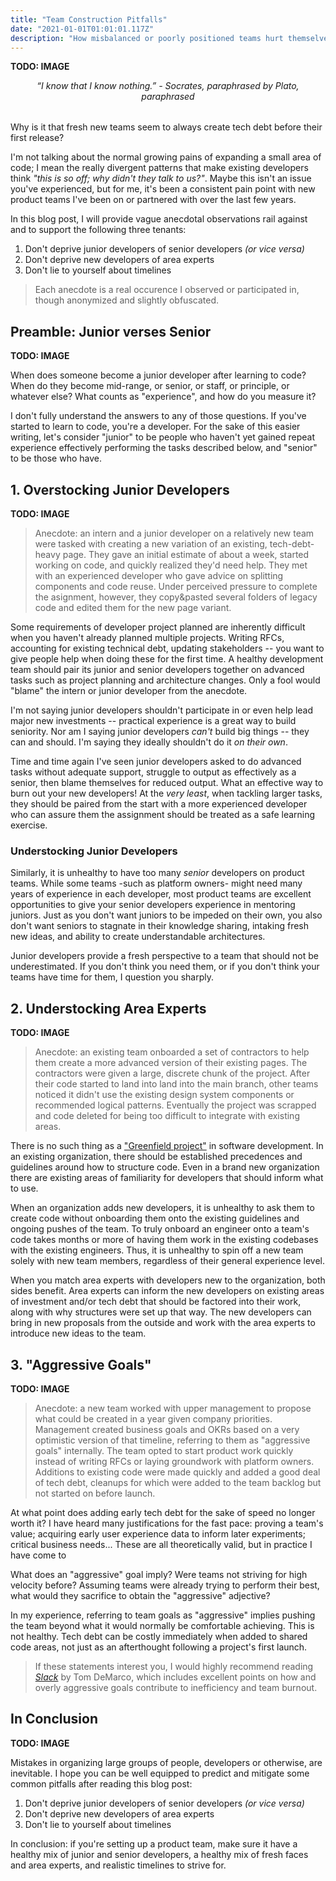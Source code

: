 ```yaml
---
title: "Team Construction Pitfalls"
date: "2021-01-01T01:01:01.117Z"
description: "How misbalanced or poorly positioned teams hurt themselves technically in both the short and long term."
---
```


**TODO: IMAGE**

<em style="display:block;margin-bottom:2rem;text-align:center;">
“I know that I know nothing.” - Socrates, paraphrased by Plato, paraphrased
<br />
</em>

Why is it that fresh new teams seem to always create tech debt before their first release?

I'm not talking about the normal growing pains of expanding a small area of code; I mean the really divergent patterns that make existing developers think _"this is so off; why didn't they talk to us?"_.
Maybe this isn't an issue you've experienced, but for me, it's been a consistent pain point with new product teams I've been on or partnered with over the last few years.

In this blog post, I will provide vague anecdotal observations rail against and  to support the following three tenants:

1. Don't deprive junior developers of senior developers _(or vice versa)_
2. Don't deprive new developers of area experts
3. Don't lie to yourself about timelines

> Each anecdote is a real occurence I observed or participated in, though anonymized and slightly obfuscated.

## Preamble: Junior verses Senior

**TODO: IMAGE**

When does someone become a junior developer after learning to code?
When do they become mid-range, or senior, or staff, or principle, or whatever else?
What counts as "experience", and how do you measure it?

I don't fully understand the answers to any of those questions.
If you've started to learn to code, you're a developer.
For the sake of this easier writing, let's consider "junior" to be people who haven't yet gained repeat experience effectively performing the tasks described below, and "senior" to be those who have.

## 1. Overstocking Junior Developers

**TODO: IMAGE**

> Anecdote: an intern and a junior developer on a relatively new team were tasked with creating a new variation of an existing, tech-debt-heavy page.
> They gave an initial estimate of about a week, started working on code, and quickly realized they'd need help.
> They met with an experienced developer who gave advice on splitting components and code reuse.
> Under perceived pressure to complete the asignment, however, they copy&pasted several folders of legacy code and edited them for the new page variant. 

Some requirements of developer project planned are inherently difficult when you haven't already planned multiple projects.
Writing RFCs, accounting for existing technical debt, updating stakeholders -- you want to give people help when doing these for the first time.
A healthy development team should pair its junior and senior developers together on advanced tasks such as project planning and architecture changes.
Only a fool would "blame" the intern or junior developer from the anecdote.

I'm not saying junior developers shouldn't participate in or even help lead major new investments -- practical experience is a great way to build seniority.
Nor am I saying junior developers _can't_ build big things -- they can and should.
I'm saying they ideally shouldn't do it _on their own_.

Time and time again I've seen junior developers asked to do advanced tasks without adequate support, struggle to output as effectively as a senior, then blame themselves for reduced output.
What an effective way to burn out your new developers!
At the _very least_, when tackling larger tasks, they should be paired from the start with a more experienced developer who can assure them the assignment should be treated as a safe learning exercise.

### Understocking Junior Developers

Similarly, it is unhealthy to have too many _senior_ developers on product teams.
While some teams -such as platform owners- might need many years of experience in each developer, most product teams are excellent opportunities to give your senior developers experience in mentoring juniors.
Just as you don't want juniors to be impeded on their own, you also don't want seniors to stagnate in their knowledge sharing, intaking fresh new ideas, and ability to create understandable architectures.

Junior developers provide a fresh perspective to a team that should not be underestimated.
If you don't think you need them, or if you don't think your teams have time for them, I question you sharply.

## 2. Understocking Area Experts

**TODO: IMAGE**

> Anecdote: an existing team onboarded a set of contractors to help them create a more advanced version of their existing pages.
> The contractors were given a large, discrete chunk of the project.
> After their code started to land into land into the main branch, other teams noticed it didn't use the existing design system components or recommended logical patterns.
> Eventually the project was scrapped and code deleted for being too difficult to integrate with existing areas.

There is no such thing as a ["Greenfield project"](https://en.wikipedia.org/wiki/Greenfield_project) in software development.
In an existing organization, there should be established precedences and guidelines around how to structure code.
Even in a brand new organization there are existing areas of familiarity for developers that should inform what to use.

When an organization adds new developers, it is unhealthy to ask them to create code without onboarding them onto the existing guidelines and ongoing pushes of the team.
To truly onboard an engineer onto a team's code takes months or more of having them work in the existing codebases with the existing engineers.
Thus, it is unhealthy to spin off a new team solely with new team members, regardless of their general experience level.

When you match area experts with developers new to the organization, both sides benefit.
Area experts can inform the new developers on existing areas of investment and/or tech debt that should be factored into their work, along with why structures were set up that way.
The new developers can bring in new proposals from the outside and work with the area experts to introduce new ideas to the team.

## 3. "Aggressive Goals"

**TODO: IMAGE**

> Anecdote: a new team worked with upper management to propose what could be created in a year given company priorities.
> Management created business goals and OKRs based on a very optimistic version of that timeline, referring to them as "aggressive goals" internally.
> The team opted to start product work quickly instead of writing RFCs or laying groundwork with platform owners.
> Additions to existing code were made quickly and added a good deal of tech debt, cleanups for which were added to the team backlog but not started on before launch.

At what point does adding early tech debt for the sake of speed no longer worth it?
I have heard many justifications for the fast pace: proving a team's value; acquiring early user experience data to inform later experiments; critical business needs...
These are all theoretically valid, but in practice I have come to 

What does an "aggressive" goal imply?
Were teams not striving for high velocity before?
Assuming teams were already trying to perform their best, what would they sacrifice to obtain the "aggressive" adjective?

In my experience, referring to team goals as "aggressive" implies pushing the team beyond what it would normally be comfortable achieving.
This is not healthy.
Tech debt can be costly immediately when added to shared code areas, not just as an afterthought following a project's first launch.

> If these statements interest you, I would highly recommend reading _[Slack](https://www.penguinrandomhouse.com/books/39276/slack-by-tom-demarco)_ by Tom DeMarco, which includes excellent points on how and overly aggressive goals contribute to inefficiency and team burnout.

## In Conclusion

**TODO: IMAGE**

Mistakes in organizing large groups of people, developers or otherwise, are inevitable.
I hope you can be well equipped to predict and mitigate some common pitfalls after reading this blog post:

1. Don't deprive junior developers of senior developers _(or vice versa)_
2. Don't deprive new developers of area experts
3. Don't lie to yourself about timelines

In conclusion: if you're setting up a product team, make sure it have a healthy mix of junior and senior developers, a healthy mix of fresh faces and area experts, and realistic timelines to strive for.
